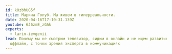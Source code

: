 ```yaml
---
id: k0zbhUG5f
title: Марина Голуб. Мы живем в гиперреальности.
date: 2020-04-16T17:10:31.139Z
youtube: 6J6zmE_zGAk
experts:
  - larin-ievgenii
lead: Почему мы не смотрим телевизор, сидим в онлайн и не ищем развития в
  оффлайн, с точки зрения эксперта в коммуникациях
---
```

